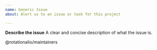 ```yaml
---
name: Generic Issue
about: Alert us to an issue or task for this project

---
```


**Describe the issue**
A clear and concise description of what the issue is.

<!-- If you have a question, note that you can email us at support@rotational.io -->

<!-- This line alerts the PyEnsign maintainers, feel free to use this
     @ address to alert us directly in follow up comments -->
@rotationalio/maintainers